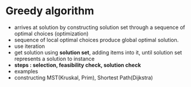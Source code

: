 # Greedy algorithm
  - arrives at solution by constructing solution set through a sequence of optimal choices (optimization)
  - sequence of local optimal choices produce global optimal solution.
  - use iteration
  - get solution using **solution set**, adding items into it, until solution set represents a solution to instance
  - **steps : selection, feasibility check, solution check**
  - examples
   - constructing MST(Kruskal, Prim), Shortest Path(Dijkstra)  
